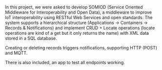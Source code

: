 In this project, we were asked to develop SOMIOD (Service Oriented Middleware for Interoperability and Open Data), a middleware to improve IoT interoperability using RESTful Web Services and open standards. 
The system supports a hierarchical structure (Applications → Containers → Records & Notifications) and implement CRUD + Locate operations (locate operations are kind of a get but it only
returns the name) with XML data stored in a SQL database.

Creating or deleting records triggers notifications, supporting HTTP (POST) and MQTT.

There is also included, an app to test all endpoints working.
